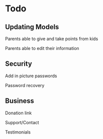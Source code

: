 # Todo

## Updating Models

Parents able to give and take points from kids

Parents able to edit their information




## Security

Add in picture passwords

Password recovery

## Business

Donation link

Support/Contact

Testimonials

